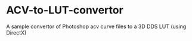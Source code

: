 ACV-to-LUT-convertor
====================

A sample convertor of Photoshop acv curve files to a 3D DDS LUT (using DirectX)
